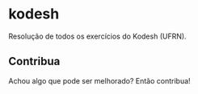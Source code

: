 # kodesh
Resolução de todos os exercícios do Kodesh (UFRN).

## Contribua
Achou algo que pode ser melhorado? Então contribua!
